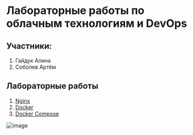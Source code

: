 # Лабораторные работы по облачным технологиям и DevOps

## Участники:

1. Гайдук Алина
2. Соболев Артём

## Лабораторные работы

1. [Nginx](./lab1/readme.md)
2. [Docker](./lab2/README.md)
3. [Docker Compose](./lab-2/README.md)

![image](https://github.com/user-attachments/assets/7fad6fdf-e2c3-452d-ba88-9d612e5c00a8)